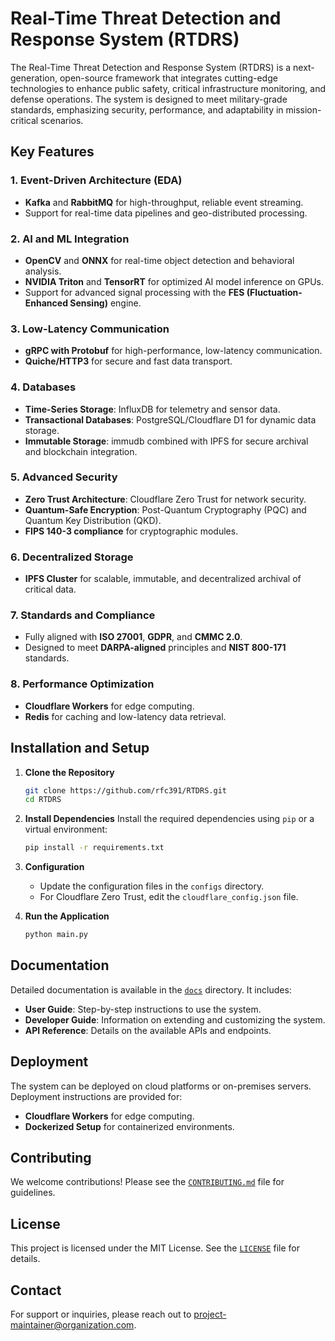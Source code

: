 
# Real-Time Threat Detection and Response System (RTDRS)

The Real-Time Threat Detection and Response System (RTDRS) is a next-generation, open-source framework that integrates cutting-edge technologies to enhance public safety, critical infrastructure monitoring, and defense operations. The system is designed to meet military-grade standards, emphasizing security, performance, and adaptability in mission-critical scenarios.

## Key Features

### 1. **Event-Driven Architecture (EDA)**
- **Kafka** and **RabbitMQ** for high-throughput, reliable event streaming.
- Support for real-time data pipelines and geo-distributed processing.

### 2. **AI and ML Integration**
- **OpenCV** and **ONNX** for real-time object detection and behavioral analysis.
- **NVIDIA Triton** and **TensorRT** for optimized AI model inference on GPUs.
- Support for advanced signal processing with the **FES (Fluctuation-Enhanced Sensing)** engine.

### 3. **Low-Latency Communication**
- **gRPC with Protobuf** for high-performance, low-latency communication.
- **Quiche/HTTP3** for secure and fast data transport.

### 4. **Databases**
- **Time-Series Storage**: InfluxDB for telemetry and sensor data.
- **Transactional Databases**: PostgreSQL/Cloudflare D1 for dynamic data storage.
- **Immutable Storage**: immudb combined with IPFS for secure archival and blockchain integration.

### 5. **Advanced Security**
- **Zero Trust Architecture**: Cloudflare Zero Trust for network security.
- **Quantum-Safe Encryption**: Post-Quantum Cryptography (PQC) and Quantum Key Distribution (QKD).
- **FIPS 140-3 compliance** for cryptographic modules.

### 6. **Decentralized Storage**
- **IPFS Cluster** for scalable, immutable, and decentralized archival of critical data.

### 7. **Standards and Compliance**
- Fully aligned with **ISO 27001**, **GDPR**, and **CMMC 2.0**.
- Designed to meet **DARPA-aligned** principles and **NIST 800-171** standards.

### 8. **Performance Optimization**
- **Cloudflare Workers** for edge computing.
- **Redis** for caching and low-latency data retrieval.

## Installation and Setup

1. **Clone the Repository**
   ```bash
   git clone https://github.com/rfc391/RTDRS.git
   cd RTDRS
   ```

2. **Install Dependencies**
   Install the required dependencies using `pip` or a virtual environment:
   ```bash
   pip install -r requirements.txt
   ```

3. **Configuration**
   - Update the configuration files in the `configs` directory.
   - For Cloudflare Zero Trust, edit the `cloudflare_config.json` file.

4. **Run the Application**
   ```bash
   python main.py
   ```

## Documentation

Detailed documentation is available in the [`docs`](./docs) directory. It includes:
- **User Guide**: Step-by-step instructions to use the system.
- **Developer Guide**: Information on extending and customizing the system.
- **API Reference**: Details on the available APIs and endpoints.

## Deployment

The system can be deployed on cloud platforms or on-premises servers. Deployment instructions are provided for:
- **Cloudflare Workers** for edge computing.
- **Dockerized Setup** for containerized environments.

## Contributing

We welcome contributions! Please see the [`CONTRIBUTING.md`](./docs/CONTRIBUTING.md) file for guidelines.

## License

This project is licensed under the MIT License. See the [`LICENSE`](./LICENSE) file for details.

## Contact

For support or inquiries, please reach out to [project-maintainer@organization.com](mailto:project-maintainer@organization.com).
